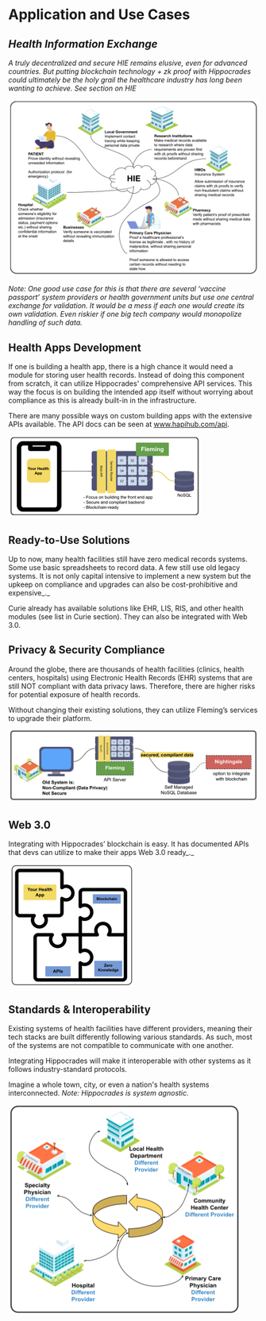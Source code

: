 # Application and Use Cases

## _Health Information Exchange_

_A truly decentralized and secure HIE remains elusive, even for advanced countries. But putting blockchain technology + zk proof with Hippocrades could ultimately be the holy grail the healthcare industry has long been wanting to achieve. See section on HIE_

![](../../.gitbook/assets/hippocrades-hie.png)

_Note: One good use case for this is that there are several ‘vaccine passport’ system providers or health government units but use one central exchange for validation. It would be a mess if each one would create its own validation. Even riskier if one big tech company would monopolize handling of such data._

## Health Apps Development

If one is building a health app, there is a high chance it would need a module for storing user health records. Instead of doing this component from scratch, it can utilize Hippocrades' comprehensive API services. This way the focus is on building the intended app itself without worrying about compliance as this is already built-in in the infrastructure.

There are many possible ways on custom building apps with the extensive APIs available. The API docs can be seen at www.hapihub.com/api.

![](../../.gitbook/assets/hippocrades-app.png)

## Ready-to-Use Solutions

Up to now, many health facilities still have zero medical records systems. Some use basic spreadsheets to record data. A few still use old legacy systems. It is not only capital intensive to implement a new system but the upkeep on compliance and upgrades can also be cost-prohibitive and expensive_._

Curie already has available solutions like EHR, LIS, RIS, and other health modules (see list in Curie section). They can also be integrated with Web 3.0.

## Privacy & Security Compliance

Around the globe, there are thousands of health facilities (clinics, health centers, hospitals) using Electronic Health Records (EHR) systems that are still NOT compliant with data privacy laws. Therefore, there are higher risks for potential exposure of health records.

Without changing their existing solutions, they can utilize Fleming’s services to upgrade their platform.

![](../../.gitbook/assets/hippocrades-compliance.png)

## Web 3.0

Integrating with Hippocrades’ blockchain is easy. It has documented APIs that devs can utilize to make their apps Web 3.0 ready_._

![](../../.gitbook/assets/hippocrades-web3.png)

## Standards & Interoperability

Existing systems of health facilities have different providers, meaning their tech stacks are built differently following various standards. As such, most of the systems are not compatible to communicate with one another.

Integrating Hippocrades will make it interoperable with other systems as it follows industry-standard protocols.

Imagine a whole town, city, or even a nation's health systems interconnected. _Note: Hippocrades is system agnostic._

![](<../../.gitbook/assets/image (1) (1) (1).png>)
